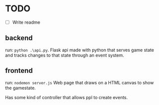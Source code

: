 # TODO
  - [ ] Write readme

## backend
run: `python .\api.py`.
Flask api made with python that serves game state and tracks changes to that state through an event system.

## frontend 
run: `nodemon server.js`
Web page that draws on a HTML canvas to show the gamestate.

Has some kind of controller that allows ppl to create events.